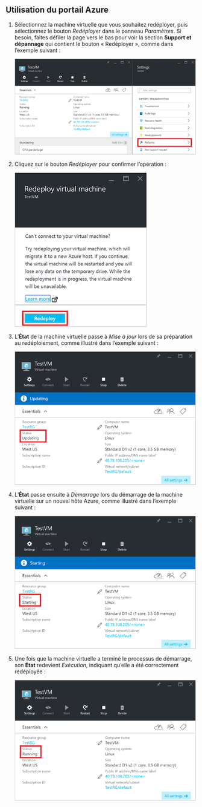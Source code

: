 <a id="use-the-azure-portal" class="xliff"></a>

## Utilisation du portail Azure
1. Sélectionnez la machine virtuelle que vous souhaitez redéployer, puis sélectionnez le bouton *Redéployer* dans le panneau *Paramètres*. Si besoin, faites défiler la page vers le bas pour voir la section **Support et dépannage** qui contient le bouton « Redéployer », comme dans l’exemple suivant :
   
    ![Panneau Machines virtuelles Azure](./media/virtual-machines-common-redeploy-to-new-node/vmoverview.png)
2. Cliquez sur le bouton *Redéployer* pour confirmer l’opération :
   
    ![Panneau Redéployer une machine virtuelle](./media/virtual-machines-common-redeploy-to-new-node/redeployvm.png)
3. L’**État** de la machine virtuelle passe à *Mise à jour* lors de sa préparation au redéploiement, comme illustré dans l’exemple suivant :
   
    ![Mise à jour de la machine virtuelle](./media/virtual-machines-common-redeploy-to-new-node/vmupdating.png)
4. L’**État** passe ensuite à *Démarrage* lors du démarrage de la machine virtuelle sur un nouvel hôte Azure, comme illustré dans l’exemple suivant :
   
    ![Démarrage de la machine virtuelle](./media/virtual-machines-common-redeploy-to-new-node/vmstarting.png)
5. Une fois que la machine virtuelle a terminé le processus de démarrage, son **État** redevient *Exécution*, indiquant qu’elle a été correctement redéployée :
   
    ![Exécution de la machine virtuelle](./media/virtual-machines-common-redeploy-to-new-node/vmrunning.png)

